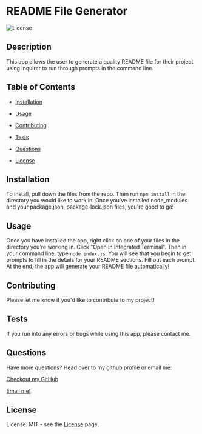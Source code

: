 
  # README File Generator
  
![License](https://img.shields.io/static/v1?label=license&message=MIT&color=${badge.color})

  ## Description
  
This app allows the user to generate a quality README file for their project using inquirer to run through prompts in the command line.
  
## Table of Contents
  
* [Installation](#Installation)
  
* [Usage](#Usage)
  
* [Contributing](#Contributing)
  
* [Tests](#Tests)
  
* [Questions](#Questions)
  
* [License](#License)
  
## Installation
  
To install, pull down the files from the repo. Then run `npm install` in the directory you would like to work in. Once you've installed node_modules and your package.json, package-lock.json files, you're good to go!
  
## Usage
  
Once you have installed the app, right click on one of your files in the directory you're working in. Click "Open in Integrated Terminal". Then in your command line, type `node index.js`. You will see that you begin to get prompts to fill in the details for your README sections. Fill out each prompt. At the end, the app will generate your README file automatically! 
  
## Contributing
  
Please let me know if you'd like to contribute to my project!
  
## Tests
  
If you run into any errors or bugs while using this app, please contact me.
  
## Questions
  
Have more questions? Head over to my github profile or email me:
  
[Checkout my GitHub](www.github.com/jhdavey)
  
[Email me!](hdwebdevelopment@gmail.com)
  
## License
  
License: MIT - see the [License](https://choosealicense.com/licenses/mit/) page.

  